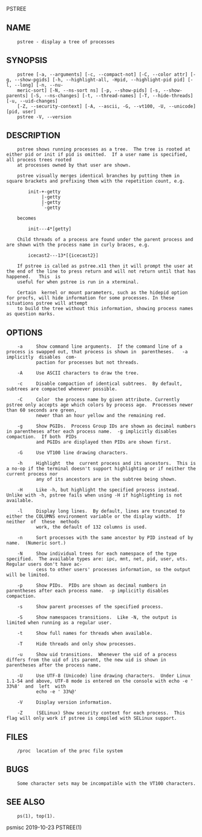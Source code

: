   PSTREE
 
## NAME
        pstree - display a tree of processes
 
## SYNOPSIS
        pstree [-a, --arguments] [-c, --compact-not] [-C, --color attr] [-g, --show-pgids] [-h, --highlight-all, -Hpid, --highlight-pid pid] [-l, --long] [-n, --nu‐
        meric-sort] [-N, --ns-sort ns] [-p, --show-pids] [-s, --show-parents] [-S, --ns-changes] [-t, --thread-names] [-T, --hide-threads] [-u, --uid-changes]
        [-Z, --security-context] [-A, --ascii, -G, --vt100, -U, --unicode] [pid, user]
        pstree -V, --version
 
## DESCRIPTION
        pstree shows running processes as a tree.  The tree is rooted at either pid or init if pid is omitted.  If a user name is specified, all process trees rooted
        at processes owned by that user are shown.
 
        pstree visually merges identical branches by putting them in square brackets and prefixing them with the repetition count, e.g.
 
            init-+-getty
                 |-getty
                 |-getty
                 `-getty
 
        becomes
 
            init---4*[getty]
 
        Child threads of a process are found under the parent process and are shown with the process name in curly braces, e.g.
 
            icecast2---13*[{icecast2}]
 
        If pstree is called as pstree.x11 then it will prompt the user at the end of the line to press return and will not return until that has happened.   This  is
        useful for when pstree is run in a xterminal.
 
        Certain  kernel or mount parameters, such as the hidepid option for procfs, will hide information for some processes. In these situations pstree will attempt
        to build the tree without this information, showing process names as question marks.
 
## OPTIONS
        -a     Show command line arguments.  If the command line of a process is swapped out, that process is shown in  parentheses.   -a  implicitly  disables  com‐
               paction for processes but not threads.
 
        -A     Use ASCII characters to draw the tree.
 
        -c     Disable compaction of identical subtrees.  By default, subtrees are compacted whenever possible.
 
        -C     Color  the process name by given attribute. Currently pstree only accepts age which colors by process age.  Processes newer than 60 seconds are green,
               newer than an hour yellow and the remaining red.
 
        -g     Show PGIDs.  Process Group IDs are shown as decimal numbers in parentheses after each process name.  -g implicitly disables compaction.  If both  PIDs
               and PGIDs are displayed then PIDs are shown first.
 
        -G     Use VT100 line drawing characters.
 
        -h     Highlight  the  current process and its ancestors.  This is a no-op if the terminal doesn't support highlighting or if neither the current process nor
               any of its ancestors are in the subtree being shown.
 
        -H     Like -h, but highlight the specified process instead.  Unlike with -h, pstree fails when using -H if highlighting is not available.
 
        -l     Display long lines.  By default, lines are truncated to either the COLUMNS environment variable or the display width.  If  neither  of  these  methods
               work, the default of 132 columns is used.
 
        -n     Sort processes with the same ancestor by PID instead of by name.  (Numeric sort.)
 
        -N     Show individual trees for each namespace of the type specified.  The available types are: ipc, mnt, net, pid, user, uts.  Regular users don't have ac‐
               cess to other users' processes information, so the output will be limited.
 
        -p     Show PIDs.  PIDs are shown as decimal numbers in parentheses after each process name.  -p implicitly disables compaction.
 
        -s     Show parent processes of the specified process.
 
        -S     Show namespaces transitions.  Like -N, the output is limited when running as a regular user.
 
        -t     Show full names for threads when available.
 
        -T     Hide threads and only show processes.
 
        -u     Show uid transitions.  Whenever the uid of a process differs from the uid of its parent, the new uid is shown in parentheses after the process name.
 
        -U     Use UTF-8 (Unicode) line drawing characters.  Under Linux 1.1-54 and above, UTF-8 mode is entered on the console with echo -e ' 33%8'  and  left  with
               echo -e ' 33%@'
 
        -V     Display version information.
 
        -Z     (SELinux) Show security context for each process.  This flag will only work if pstree is compiled with SELinux support.
 
## FILES
        /proc  location of the proc file system
 
## BUGS
        Some character sets may be incompatible with the VT100 characters.
 
## SEE ALSO
        ps(1), top(1).
 
 psmisc                                                                       2019-10-23                                                                    PSTREE(1)
